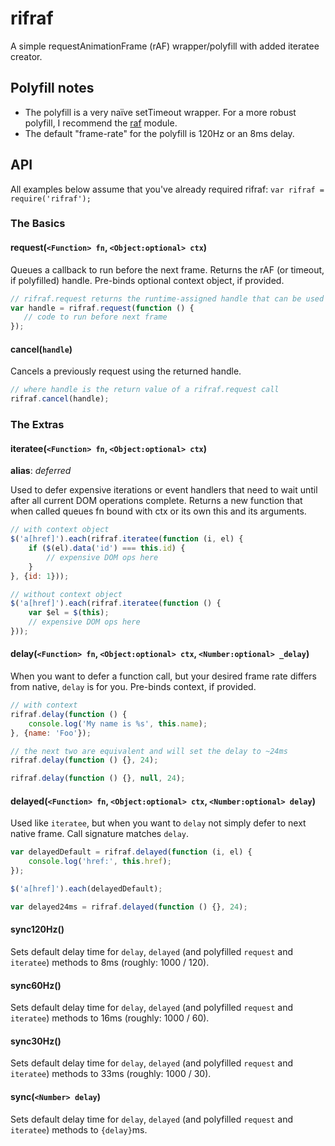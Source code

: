 # rifraf
A simple requestAnimationFrame (rAF) wrapper/polyfill with added iteratee creator.

## Polyfill notes

- The polyfill is a very naïve setTimeout wrapper. For a more robust polyfill, I recommend the [raf](https://npmjs.org/package/raf) module.
- The default "frame-rate" for the polyfill is 120Hz or an 8ms delay.

## API

All examples below assume that you've already required rifraf: `var rifraf = require('rifraf');`

### The Basics

#### request(`<Function> fn`, `<Object:optional> ctx`)

Queues a callback to run before the next frame. Returns the rAF (or timeout, if polyfilled) handle. Pre-binds optional context object, if provided.

```javascript
// rifraf.request returns the runtime-assigned handle that can be used to cancel the callback
var handle = rifraf.request(function () {
   // code to run before next frame 
});
```

#### cancel(`handle`)

Cancels a previously request using the returned handle.

```javascript
// where handle is the return value of a rifraf.request call
rifraf.cancel(handle);
```

### The Extras

#### iteratee(`<Function> fn`, `<Object:optional> ctx`)

**alias**: _deferred_

Used to defer expensive iterations or event handlers that need to wait until after all current DOM operations complete. Returns a new function that when called queues fn bound with ctx or its own this and its arguments.

```javascript
// with context object
$('a[href]').each(rifraf.iteratee(function (i, el) {
    if ($(el).data('id') === this.id) {
        // expensive DOM ops here
    }
}, {id: 1}));

// without context object
$('a[href]').each(rifraf.iteratee(function () {
    var $el = $(this);
    // expensive DOM ops here
}));
```

#### delay(`<Function> fn`, `<Object:optional> ctx`, `<Number:optional> _delay`)

When you want to defer a function call, but your desired frame rate differs from native, `delay` is for you. Pre-binds context, if provided. 

```javascript
// with context
rifraf.delay(function () {
    console.log('My name is %s', this.name);
}, {name: 'Foo'});

// the next two are equivalent and will set the delay to ~24ms
rifraf.delay(function () {}, 24);

rifraf.delay(function () {}, null, 24);
```

#### delayed(`<Function> fn`, `<Object:optional> ctx`, `<Number:optional> delay`)

Used like `iteratee`, but when you want to `delay` not simply defer to next native frame. Call signature matches `delay`.

```javascript
var delayedDefault = rifraf.delayed(function (i, el) {
    console.log('href:', this.href);
});

$('a[href]').each(delayedDefault);

var delayed24ms = rifraf.delayed(function () {}, 24);
```

#### sync120Hz()

Sets default delay time for `delay`, `delayed` (and polyfilled `request` and `iteratee`) methods to 8ms (roughly: 1000 / 120).

#### sync60Hz()

Sets default delay time for `delay`, `delayed` (and polyfilled `request` and `iteratee`) methods to 16ms (roughly: 1000 / 60).

#### sync30Hz()

Sets default delay time for `delay`, `delayed` (and polyfilled `request` and `iteratee`) methods to 33ms (roughly: 1000 / 30).

#### sync(`<Number> delay`)

Sets default delay time for `delay`, `delayed` (and polyfilled `request` and `iteratee`) methods to `{delay}`ms.

